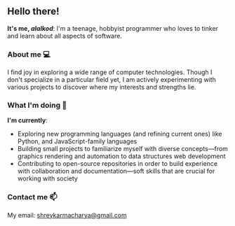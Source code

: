 ## Hello there!

**It's me, _alalkod_**:
I'm a teenage, hobbyist programmer who loves to tinker and learn about all aspects of software.

### About me 💻
I find joy in exploring a wide range of computer technologies. Though I don't specialize in a particular field yet, I am actively experimenting with various projects to discover where my interests and strengths lie.

### What I'm doing 🔭
**I'm currently**:
* Exploring new programming languages (and refining current ones) like Python, and JavaScript-family languages
* Building small projects to familiarize myself with diverse concepts—from graphics rendering and automation to data structures web development
* Contributing to open-source repositories in order to build experience with collaboration and documentation—soft skills that are crucial for working with society

### Contact me 📫
My email: [shreykarmacharya@gmail.com](mailto:shreykarmacharya@gmail.com?subject=Contact%20Me)
